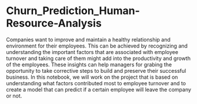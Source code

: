 # Churn_Prediction_Human-Resource-Analysis
Companies want to improve and maintain a healthy relationship and environment for their employees. This can be achieved by recognizing and understanding the important factors that are associated with employee turnover and taking care of them might add into the productivity and growth of the employees. These insights can help managers for grabing the opportunity to take corrective steps to build and preserve their successful business.  In this notebook, we will work on the project that is based on understanding what factors contributed most to employee turnover and to create a model that can predict if a certain employee will leave the company or not.

